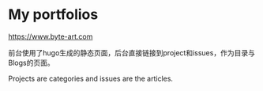 # My portfolios

<https://www.byte-art.com>

前台使用了hugo生成的静态页面，后台直接链接到project和issues，作为目录与Blogs的页面。

Projects are categories and issues are the articles.
